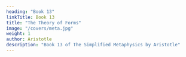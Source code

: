 ```yaml
---
heading: "Book 13"
linkTitle: Book 13
title: "The Theory of Forms"
image: "/covers/meta.jpg"
weight: 1
author: Aristotle
description: "Book 13 of The Simplified Metaphysics by Aristotle"
---
```

